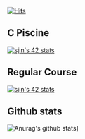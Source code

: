 [![Hits](https://hits.seeyoufarm.com/api/count/incr/badge.svg?url=https%3A%2F%2Fgithub.com%2Fjin-sungdae%2Fhit-counter&count_bg=%2379C83D&title_bg=%23555555&icon=&icon_color=%23E7E7E7&title=hits&edge_flat=false)](https://hits.seeyoufarm.com)                  

<!--
**jin-sungdae/jin-sungdae** is a ✨ _special_ ✨ repository because its `README.md` (this file) appears on your GitHub profile.

Here are some ideas to get you started:

- 🔭 I’m currently working on ...
- 🌱 I’m currently learning ...
- 👯 I’m looking to collaborate on ...
- 🤔 I’m looking for help with ...
- 💬 Ask me about ...
- 📫 How to reach me: ...
- 😄 Pronouns: ...
- ⚡ Fun fact: ...
-->

## C Piscine
[![sjin's 42 stats](https://badge42.herokuapp.com/api/stats/sjin?cursus=C%20Piscine)](https://github.com/jin-sungdae/jin-sungdae/edit/main/README.md)


## Regular Course
[![sjin's 42 stats](https://badge42.herokuapp.com/api/stats/sjin)](https://github.com/jin-sungdae/jin-sungdae/edit/main/README.md)

## Github stats
![Anurag's github stats](https://github-readme-stats.vercel.app/api?username=jin-sungdae)]


